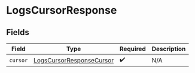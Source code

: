# LogsCursorResponse


## Fields

| Field                                                                       | Type                                                                        | Required                                                                    | Description                                                                 |
| --------------------------------------------------------------------------- | --------------------------------------------------------------------------- | --------------------------------------------------------------------------- | --------------------------------------------------------------------------- |
| `cursor`                                                                    | [LogsCursorResponseCursor](../../models/shared/logscursorresponsecursor.md) | :heavy_check_mark:                                                          | N/A                                                                         |